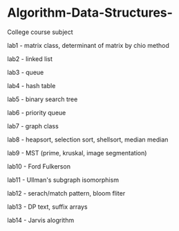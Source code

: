 # Algorithm-Data-Structures-
College course subject 

lab1 - matrix class, determinant of matrix by chio method

lab2 - linked list

lab3 - queue 

lab4 - hash table 

lab5 - binary search tree

lab6 - priority queue

lab7 - graph class 

lab8 - heapsort, selection sort, shellsort, median median 

lab9 - MST (prime, kruskal, image segmentation)

lab10 - Ford Fulkerson 

lab11 - Ullman's subgraph isomorphism

lab12 - serach/match pattern, bloom fliter 

lab13 - DP text, suffix arrays 

lab14 - Jarvis alogrithm 
